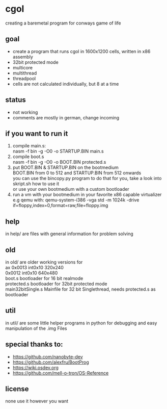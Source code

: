 # cgol
creating a baremetal program for conways game of life

## goal
- create a program that runs cgol in 1600x1200 cells, written in x86 assembly
- 32bit protected mode
- multicore
- multithread
- threadpool
- cells are not calculated individually, but 8 at a time

## status
- not working
- comments are mostly in german, change incoming

## if you want to run it
1. compile main.s:
<br   />nasm -f bin -g -O0 -o STARTUP.BIN main.s
2. compile boot.s
<br   />nasm -f bin -g -O0 -o BOOT.BIN protected.s
3. put  BOOT.BIN & STARTUP.BIN on the bootmedium
<br   />BOOT.BIN from 0 to 512 and STARTUP.BIN from 512 onwards
<br   />you can use the bincopy.py program to do that for you, take a look into skript.sh how to use it
<br   />or use your own bootmedium with a custom bootloader
4. run a vm with your bootmedium in your favorite x86 capable virtualizer
<br   />e.g qemu with: qemu-system-i386 -vga std -m 1024k -drive if=floppy,index=0,format=raw,file=floppy.img

## help
in help/ are files with general information for problem solving

## old
in old/ are older working versions for 
<br/>ax 0x0013 int0x10 320x240 
<br/>0x0012 int0x10 640x480
<br/>boot.s bootloader for 16 bit realmode
<br/>protected.s bootloader for 32bit protected mode
<br/>main32bitSingle.s Mainfile for 32 bit Singlethread, needs protected.s as bootloader

## util
in util/ are some little helper programs in python for debugging and easy manipulation of the .img Files

## special thanks to: 
- https://github.com/nanobyte-dev
- https://github.com/alexfru/BootProg
- https://wiki.osdev.org
- https://github.com/mell-o-tron/OS-Reference

## license
none use it however you want
